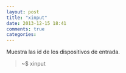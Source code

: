 ```yaml
---
layout: post
title: "xinput"
date: 2013-12-15 18:41
comments: true
categories: 
---
```

Muestra las id de los dispositivos de entrada.

>~$ xinput

